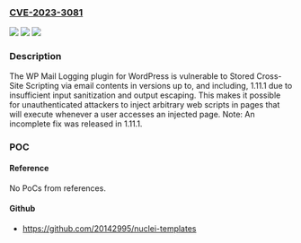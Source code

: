 ### [CVE-2023-3081](https://cve.mitre.org/cgi-bin/cvename.cgi?name=CVE-2023-3081)
![](https://img.shields.io/static/v1?label=Product&message=WP%20Mail%20Logging&color=blue)
![](https://img.shields.io/static/v1?label=Version&message=*%3C%3D%201.11.1%20&color=brighgreen)
![](https://img.shields.io/static/v1?label=Vulnerability&message=CWE-79%20Improper%20Neutralization%20of%20Input%20During%20Web%20Page%20Generation%20('Cross-site%20Scripting')&color=brighgreen)

### Description

The WP Mail Logging plugin for WordPress is vulnerable to Stored Cross-Site Scripting via email contents in versions up to, and including, 1.11.1 due to insufficient input sanitization and output escaping. This makes it possible for unauthenticated attackers to inject arbitrary web scripts in pages that will execute whenever a user accesses an injected page. Note: An incomplete fix was released in 1.11.1.

### POC

#### Reference
No PoCs from references.

#### Github
- https://github.com/20142995/nuclei-templates

